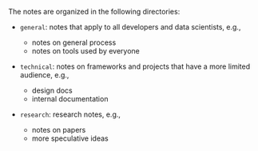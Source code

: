 The notes are organized in the following directories:

-   `general`: notes that apply to all developers and data scientists, e.g.,

    -   notes on general process
    -   notes on tools used by everyone

-   `technical`: notes on frameworks and projects that have a more limited
    audience, e.g.,

    -   design docs
    -   internal documentation

-   `research`: research notes, e.g.,
    -   notes on papers
    -   more speculative ideas
